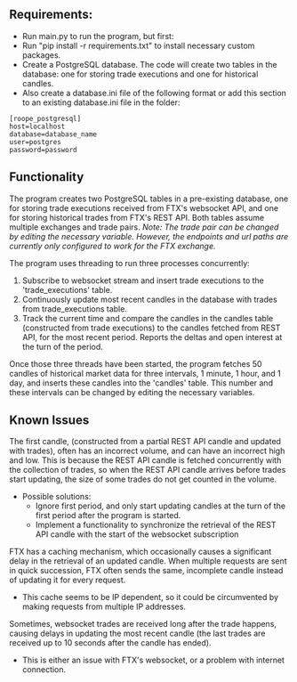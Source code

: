 ## Requirements:
* Run main.py to run the program, but first:
* Run "pip install -r requirements.txt" to  install necessary custom packages.
* Create a PostgreSQL database. The code will create two tables in the database: one for storing trade executions and  one for historical candles.
* Also create a database.ini file of the following format or add this section to an existing database.ini file in the folder:
```
[roope_postgresql]
host=localhost
database=database_name
user=postgres
password=password
```

## Functionality
The program creates two PostgreSQL tables in a pre-existing database, one for storing trade executions received from FTX's websocket API, and one for storing historical trades from FTX's REST API. Both tables assume multiple exchanges and trade pairs. 
*Note: The trade pair can be changed by editing the necessary variable. However, the endpoints and url paths are currently only configured to work for the FTX exchange.*

The program uses threading to run three processes concurrently:
1. Subscribe to websocket stream and insert trade executions to the 'trade_executions' table.
2. Continuously update most recent candles in the database with trades from trade_executions table.
3. Track the current time and compare the candles in the candles table (constructed from trade executions) to the candles fetched from REST API, for the most recent period. Reports the deltas and open interest at the turn of the period.

Once those three threads have been started, the program fetches 50 candles of historical market data for three intervals, 1 minute, 1 hour, and 1 day, and inserts these candles into the 'candles' table. This number and these intervals can be changed by editing the necessary variables.

## Known Issues
The first candle, (constructed from a partial REST API candle and updated with trades), often has an incorrect volume, and can have an incorrect high and low. This is because the REST API candle is fetched concurrently with the collection of trades, so when the REST API candle arrives before trades start updating, the size of some trades do not get counted in the volume.
* Possible solutions:
    * Ignore first period, and only start updating candles at the turn of the first period after the program is started.
    * Implement a functionality to synchronize the retrieval of the REST API candle with the start of the websocket subscription

FTX has a caching mechanism, which occasionally causes a significant delay in the retrieval of an updated candle. When multiple requests are sent in quick succession, FTX often sends the same, incomplete candle instead of updating it for every request.
* This cache seems to be IP dependent, so it could be circumvented by making requests from multiple IP addresses.

Sometimes, websocket trades are received long after the trade happens, causing delays in updating the most recent candle (the last trades are received up to 10 seconds after the candle has ended).
* This is either an issue with FTX's websocket, or a problem with internet connection.